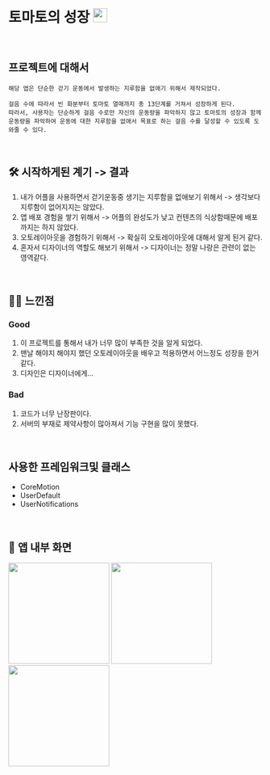 # 토마토의 성장 <img width=28px src=https://i.ibb.co/0FSz39W/image.png>


<br>

## 프로젝트에 대해서 

```
해당 앱은 단순한 걷기 운동에서 발생하는 지루함을 없애기 위해서 제작되었다.

걸음 수에 따라서 빈 화분부터 토마토 열매까지 총 13단계를 거쳐서 성장하게 된다.
따라서, 사용자는 단순하게 걸음 수로만 자신의 운동량을 파악하지 않고 토마토의 성장과 함께 운동량을 파악하여 운동에 대한 지루함을 없애서 목표로 하는 걸음 수를 달성할 수 있도록 도와줄 수 있다.
```

<br>

## 🛠 시작하게된 계기 -> 결과

1. 내가 어플을 사용하면서 걷기운동중 생기는 지루함을 없애보기 위해서 -> 생각보다 지루함이 없어지지는 않았다.
2. 앱 배포 경험을 쌓기 위해서 -> 어플의 완성도가 낮고 컨텐츠의 식상함때문에 배포까지는 하지 않았다. 
3. 오토레이아웃을 경험하기 위해서 -> 확실히 오토레이아웃에 대해서 알게 된거 같다. 
4. 혼자서 디자이너의 역할도 해보기 위해서 -> 디자이너는 정말 나랑은 관련이 없는 영역같다.

<br>

## 👦🏻 느낀점

### Good
1. 이 프로젝트를 통해서 내가 너무 많이 부족한 것을 알게 되었다. 
2. 맨날 해야지 해야지 했던 오토레이아웃을 배우고 적용하면서 어느정도 성장을 한거 같다. 
3. 디자인은 디자이너에게...

### Bad
1. 코드가 너무 난장판이다.
2. 서버의 부재로 제약사항이 많아져서 기능 구현을 많이 못했다.


<br>

## 사용한 프레임워크및 클래스 
 - CoreMotion
 - UserDefault
 - UserNotifications

<br>

## 📱 앱 내부 화면

<img src="https://i.ibb.co/FzNQGtq/IMG-3593.png" width="200">  <img src="https://i.ibb.co/pnrnXHp/IMG-3586.png" width="200">  <img src="https://i.ibb.co/Yh5zm3y/IMG-3594.png" width="200">
